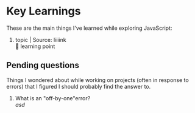 # Key Learnings
These are the main things I've learned while exploring JavaScript:

1. topic | Source: liiiink
</br> 🧠 learning point



## Pending questions

Things I wondered about while working on projects (often in response to errors) that I figured I should probably find the answer to.

1. What is an "off-by-one"error?
</br> *asd*

